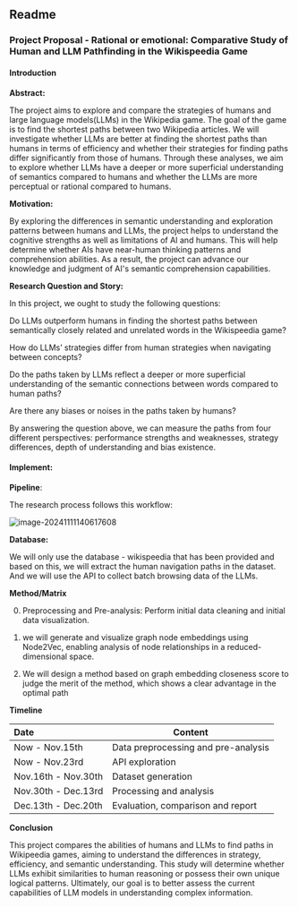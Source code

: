 ## Readme

### Project Proposal - Rational or emotional: Comparative Study of Human and LLM Pathfinding in the Wikispeedia Game

#### Introduction

**Abstract:**

The project aims to explore and compare the strategies of humans and large language models(LLMs) in the Wikipedia game. The goal of the game is to find the shortest paths between two Wikipedia articles. We will investigate whether LLMs are better at finding the shortest paths than humans in terms of efficiency and whether their strategies for finding paths differ significantly from those of humans. Through these analyses, we aim to explore whether LLMs have a deeper or more superficial understanding of semantics compared to humans and whether the LLMs are more perceptual or rational compared to humans.

**Motivation:**

By exploring the differences in semantic understanding and exploration patterns between humans and LLMs, the project helps to understand the cognitive strengths as well as limitations of AI and humans. This will help determine whether AIs have near-human thinking patterns and comprehension abilities. As a result, the project can advance our knowledge and judgment of AI's semantic comprehension capabilities.

**Research Question and Story:**

In this project, we ought to study the following questions:

Do LLMs outperform humans in finding the shortest paths between semantically closely related and unrelated words in the Wikispeedia game? 

How do LLMs’ strategies differ from human strategies when navigating between concepts? 

Do the paths taken by LLMs reflect a deeper or more superficial understanding of the semantic connections between words compared to human paths? 

Are there any biases or noises in the paths taken by humans?

By answering the question above, we can measure the paths from four different perspectives: performance strengths and weaknesses, strategy differences, depth of understanding and bias existence.

#### Implement: 

**Pipeline**:

The research process follows this workflow:

![image-20241111140617608](C:\Users\62533\AppData\Roaming\Typora\typora-user-images\image-20241111140617608.png)

**Database:**

We will only use the database - wikispeedia that has been provided and based on this, we will extract the human navigation paths in the dataset. And we will use the API to collect batch browsing data of the LLMs.

**Method/Matrix**

0. Preprocessing and Pre-analysis: Perform initial data cleaning and initial data visualization.

1. we will generate and visualize graph node embeddings using Node2Vec, enabling analysis of node relationships in a reduced-dimensional space.
2. We will design a method based on graph embedding closeness score to judge the merit of the method, which shows a clear advantage in the optimal path

**Timeline**

| Date                 | Content                             |
| :------------------- | ----------------------------------- |
| Now - Nov.15th       | Data preprocessing and pre-analysis |
| Now - Nov.23rd       | API exploration                     |
| Nov.16th - Nov.30th  | Dataset generation                  |
| Nov.30th -  Dec.13rd | Processing and analysis             |
| Dec.13th - Dec.20th  | Evaluation, comparison and report   |

**Conclusion**

This project compares the abilities of humans and LLMs to find paths in Wikipeedia games, aiming to understand the differences in strategy, efficiency, and semantic understanding. This study will determine whether LLMs exhibit similarities to human reasoning or possess their own unique logical patterns. Ultimately, our goal is to better assess the current capabilities of LLM models in understanding complex information.

